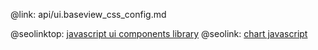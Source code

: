 @link: api/ui.baseview_css_config.md

@seolinktop: [javascript ui components library](https://webix.com)
@seolink: [chart javascript](https://webix.com/widget/charts/)